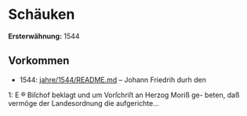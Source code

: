 # Schäuken

**Ersterwähnung:** 1544

## Vorkommen
- 1544: [jahre/1544/README.md](../jahre/1544/README.md) – Johann Friedrih durh den


1: E ®
Biſchof beklagt und um Vorſchriſt an Herzog Moriß ge-
beten, daß vermöge der Landesordnung die aufgerichte...
